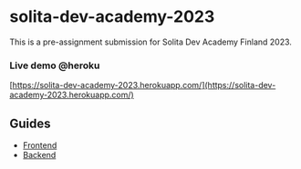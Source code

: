 # solita-dev-academy-2023
This is a pre-assignment submission for Solita Dev Academy Finland 2023.

### Live demo @heroku
[https://solita-dev-academy-2023.herokuapp.com/](https://solita-dev-academy-2023.herokuapp.com/)

## Guides
- [Frontend](frontend/README.md)
- [Backend](backend/README.md)
